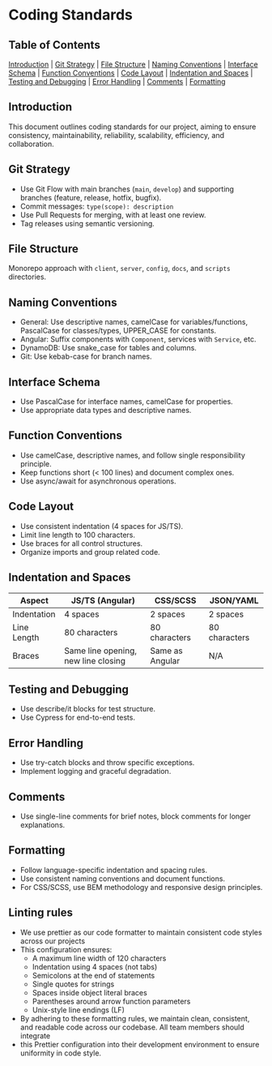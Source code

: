 # Coding Standards

## Table of Contents
[Introduction](#introduction) | [Git Strategy](#git-strategy) | [File Structure](#file-structure) | [Naming Conventions](#naming-conventions) | [Interface Schema](#interface-schema) | [Function Conventions](#function-conventions) | [Code Layout](#code-layout) | [Indentation and Spaces](#indentation-and-spaces) | [Testing and Debugging](#testing-and-debugging) | [Error Handling](#error-handling) | [Comments](#comments) | [Formatting](#formatting)

## Introduction
This document outlines coding standards for our project, aiming to ensure consistency, maintainability, reliability, scalability, efficiency, and collaboration.

## Git Strategy
- Use Git Flow with main branches (`main`, `develop`) and supporting branches (feature, release, hotfix, bugfix).
- Commit messages: `type(scope): description`
- Use Pull Requests for merging, with at least one review.
- Tag releases using semantic versioning.

## File Structure
Monorepo approach with `client`, `server`, `config`, `docs`, and `scripts` directories.

## Naming Conventions
- General: Use descriptive names, camelCase for variables/functions, PascalCase for classes/types, UPPER_CASE for constants.
- Angular: Suffix components with `Component`, services with `Service`, etc.
- DynamoDB: Use snake_case for tables and columns.
- Git: Use kebab-case for branch names.

## Interface Schema
- Use PascalCase for interface names, camelCase for properties.
- Use appropriate data types and descriptive names.

## Function Conventions
- Use camelCase, descriptive names, and follow single responsibility principle.
- Keep functions short (< 100 lines) and document complex ones.
- Use async/await for asynchronous operations.

## Code Layout
- Use consistent indentation (4 spaces for JS/TS).
- Limit line length to 100 characters.
- Use braces for all control structures.
- Organize imports and group related code.

## Indentation and Spaces

| Aspect | JS/TS (Angular) | CSS/SCSS | JSON/YAML |
|--------|-----------------|----------|-----------|
| Indentation | 4 spaces | 2 spaces | 2 spaces |
| Line Length | 80 characters | 80 characters | 80 characters |
| Braces | Same line opening, new line closing | Same as Angular | N/A |

## Testing and Debugging
- Use describe/it blocks for test structure.
- Use Cypress for end-to-end tests.

## Error Handling
- Use try-catch blocks and throw specific exceptions.
- Implement logging and graceful degradation.

## Comments
- Use single-line comments for brief notes, block comments for longer explanations.

## Formatting
- Follow language-specific indentation and spacing rules.
- Use consistent naming conventions and document functions.
- For CSS/SCSS, use BEM methodology and responsive design principles.

## Linting rules
- We use prettier as our code formatter to maintain consistent code styles across our projects
- This configuration ensures:
    - A maximum line width of 120 characters
    - Indentation using 4 spaces (not tabs)
    - Semicolons at the end of statements
    - Single quotes for strings
    - Spaces inside object literal braces
    - Parentheses around arrow function parameters
    - Unix-style line endings (LF)
- By adhering to these formatting rules, we maintain clean, consistent, and readable code across our codebase. All team members should integrate
- this Prettier configuration into their development environment to ensure uniformity in code style.